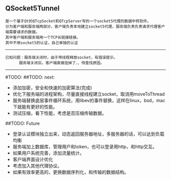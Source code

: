 QSocket5Tunnel 
-----------------------------
    是一个基于Qt的QTcpSocket和QTcpServer写的一个socket5代理的数据中转软件。
    分为客户端和服务端两部分，客户端负责本地建立socket5代理，服务端负责负责请求代理客户端需要请求的数据。
    其中客户端和服务端用一个TCP长链接链接。
    其中不用socket5的认证，自己单独的认证

---------------------------------   
    已知问题：服务端关闭时，由于垮线程释放socket，有错误提示。
          服务端关闭后，客户端直接挂掉了、、待查找原因。
----------------------------------------

#TODO:
##TODO: next:
* 添加加密，安全和快速的加密算法(完成)
* 优化下服务端的进程架构，尽量直接线程建立socket，取消用moveToThread
* 服务端替换底层事件循环系统，用libev的事件替换，这样在linux，bsd，mac下就能有更好的性能。
* 测试压缩，看下性能，考虑是否压缩传输数据。

##TODO: Future
* 登录认证模块独立出来，动态返回服务器地址，多服务器的话，可以达到负载均衡
* 服务端加上数据库，管理用户和token，也可以登录用http，和http交互。
* 如果用户系统完善，添加流量统计。
* 客户端界面设计优化
* 考虑加入其他代理协议。
* 如果有效率更高的，更换数据序列化，和传输的数据结构。
